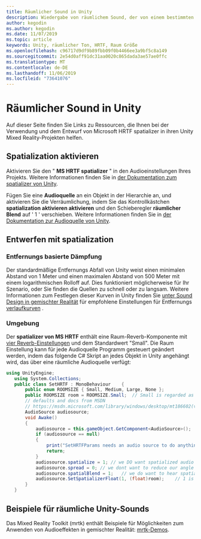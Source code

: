 ```yaml
---
title: Räumlicher Sound in Unity
description: Wiedergabe von räumlichem Sound, der von einem bestimmten 3D-Punkt in der Unity-Szene stammt.
author: kegodin
ms.author: kegodin
ms.date: 11/07/2019
ms.topic: article
keywords: Unity, räumlicher Ton, HRTF, Raum Größe
ms.openlocfilehash: c96717d9df9b89fbb09f0b4466ee3a9bf5c8a149
ms.sourcegitcommit: 2e54d0aff91dc31aa0020c865dada3ae57ae0ffc
ms.translationtype: MT
ms.contentlocale: de-DE
ms.lasthandoff: 11/06/2019
ms.locfileid: "73641076"
---
```

# <a name="spatial-sound-in-unity"></a>Räumlicher Sound in Unity

Auf dieser Seite finden Sie Links zu Ressourcen, die Ihnen bei der Verwendung und dem Entwurf von Microsoft HRTF spatializer in ihren Unity Mixed Reality-Projekten helfen.

## <a name="enable-spatialization"></a>Spatialization aktivieren

Aktivieren Sie den " **MS HRTF spatializer** " in den Audioeinstellungen Ihres Projekts. Weitere Informationen finden Sie in [der Dokumentation zum spatializer von Unity](https://docs.unity3d.com/Manual/VRAudioSpatializer.html). 

Fügen Sie eine **Audioquelle** an ein Objekt in der Hierarchie an, und aktivieren Sie die Verräumlichung, indem Sie das Kontrollkästchen **spatialization aktivieren aktivieren** und den Schieberegler **räumlicher Blend** auf ' 1 ' verschieben. Weitere Informationen finden Sie in [der Dokumentation zur Audioquelle von Unity](https://docs.unity3d.com/2019.3/Documentation/Manual/class-AudioSource.html). 

## <a name="design-with-spatialization"></a>Entwerfen mit spatialization

### <a name="distance-based-attenuation"></a>Entfernungs basierte Dämpfung
Der standardmäßige Entfernungs Abfall von Unity weist einen minimalen Abstand von 1 Meter und einen maximalen Abstand von 500 Meter mit einem logarithmischen Rolloff auf. Dies funktioniert möglicherweise für Ihr Szenario, oder Sie finden die Quellen zu schnell oder zu langsam. Weitere Informationen zum Festlegen dieser Kurven in Unity finden Sie [unter Sound Design in gemischter Realität](spatial-sound-design.md) für empfohlene Einstellungen für Entfernungs [verlaufkurven](https://docs.unity3d.com/2019.3/Documentation/Manual/class-AudioSource.html) .

### <a name="environment"></a>Umgebung
Der **spatializer von MS HRTF** enthält eine Raum-Reverb-Komponente mit [vier Reverb-Einstellungen](https://docs.microsoft.com/windows/win32/api/hrtfapoapi/ne-hrtfapoapi-hrtfenvironment) und dem Standardwert "Small". Die Raum Einstellung kann für jede Audioquelle Programm gesteuert geändert werden, indem das folgende C# Skript an jedes Objekt in Unity angehängt wird, das über eine räumliche Audioquelle verfügt:

```cs
using UnityEngine;
   using System.Collections;
   public class SetHRTF : MonoBehaviour    {
       public enum ROOMSIZE { Small, Medium, Large, None };
       public ROOMSIZE room = ROOMSIZE.Small;  // Small is regarded as the "most average"
       // defaults and docs from MSDN
       // https://msdn.microsoft.com/library/windows/desktop/mt186602(v=vs.85).aspx
       AudioSource audiosource;
       void Awake()
       {
           audiosource = this.gameObject.GetComponent<AudioSource>();
           if (audiosource == null)
           {
               print("SetHRTFParams needs an audio source to do anything.");
               return;
           }
           audiosource.spatialize = 1; // we DO want spatialized audio
           audiosource.spread = 0; // we dont want to reduce our angle of hearing
           audiosource.spatialBlend = 1;   // we do want to hear spatialized audio
           audiosource.SetSpatializerFloat(1, (float)room);    // 1 is the roomsize param
       }
   }
```

## <a name="unity-spatial-sound-examples"></a>Beispiele für räumliche Unity-Sounds
Das Mixed Reality Toolkit (mrtk) enthält Beispiele für Möglichkeiten zum Anwenden von Audioeffekten in gemischter Realität: [mrtk-Demos](https://github.com/microsoft/MixedRealityToolkit-Unity/tree/mrtk_release/Assets/MixedRealityToolkit.Examples/Demos/Audio).

